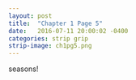 ```yaml
---
layout: post
title:  "Chapter 1 Page 5"
date:   2016-07-11 20:00:02 -0400
categories: strip grip
strip-image: ch1pg5.png
---
```

seasons!
